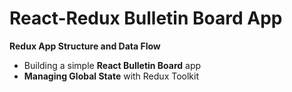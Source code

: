 # React-Redux Bulletin Board App

**Redux App Structure and Data Flow** 
- Building a simple **React Bulletin Board** app
- **Managing Global State** with Redux Toolkit


